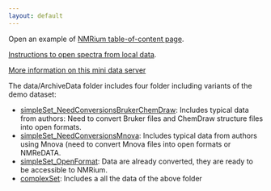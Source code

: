 ```yaml
---
layout: default
---
```

Open an example of [NMRium table-of-content page](https://www.nmrium.org/nmrium#?toc=https://chemedata.github.io/dataServer/data/nmrium-data/index.json).

[Instructions to open spectra from local data](./ouvrez-moi.html).

[More information on this mini data server](./moreInfo.md)

The data/ArchiveData folder includes four folder including variants of the demo dataset:

- [simpleSet_NeedConversionsBrukerChemDraw](./data/ArchiveData/simpleSet_NeedConversionsBrukerChemDraw): Includes typical data from authors: Need to convert Bruker files and ChemDraw structure files into open formats.
- [simpleSet_NeedConversionsMnova](https://github.com/CHEMeDATA/dataServer/tree/main/data/ArchiveData/simpleSet_NeedConversionsMnova): Includes typical data from authors using Mnova (need to convert Mnova files into open formats or NMReDATA.
- [simpleSet_OpenFormat](https://github.com/CHEMeDATA/dataServer/tree/main/data/ArchiveData/simpleSet_OpenFormat): Data are already converted, they are ready to be accessible to NMRium.
- [complexSet](./data/ArchiveData/complexSet): Includes a all the data of the above folder
